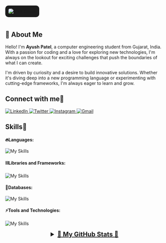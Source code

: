 <!-- Visit Count Badge -->
<p align="left" style="background-color: #1c1c1c; padding: 10px; border-radius: 10px; display: inline-block;">
    <a href="https://visitcount.itsvg.in" style="text-decoration: none;">
        <img src="https://visitcount.itsvg.in/api?id=ayush2004patel&icon=0&color=0" alt="Visit Count" style="border-radius: 5px;" />
    </a>
</p>


## 🌟 About Me

Hello! I'm **Ayush Patel**, a computer engineering student from Gujarat, India. With a passion for coding and a love for exploring new technologies, I'm always on the lookout for exciting challenges that push the boundaries of what I can create.

I'm driven by curiosity and a desire to build innovative solutions. Whether it's diving deep into a new programming language or experimenting with cutting-edge frameworks, I'm always eager to learn and grow.


<!-- Socials Links -->
<h2 align="left">Connect with me🤝</h2>
<div align="left">
  <a href="https://www.linkedin.com/in/ayush-patel2004/" target="_blank">
    <img alt="LinkedIn" src="https://img.shields.io/badge/linkedin-%230077B5.svg?style=for-the-badge&logo=linkedin&logoColor=white"/>
  </a>
  <a href="https://x.com/AyushPatel20_04" target="_blank">
    <img alt="Twitter" src="https://img.shields.io/badge/Twitter-%231DA1F2.svg?style=for-the-badge&logo=Twitter&logoColor=white"/>
  </a>
  <a href="https://www.instagram.com/ayushpatel20_04/" target="_blank">
    <img alt="Instagram" src="https://img.shields.io/badge/Instagram-%23E4405F.svg?style=for-the-badge&logo=Instagram&logoColor=white"/>
  </a>
  <a href="mailto:ayushpatel4021@gmail.com" target="_blank">
    <img alt="Gmail" src="https://img.shields.io/badge/Gmail-D14836?style=for-the-badge&logo=gmail&logoColor=white"/>
  </a>
</div>

<!-- Skills Section -->
<h2 align="left">Skills🚀</h2>

<!-- Languages -->
#### 🔥Languages:

![My Skills](https://skillicons.dev/icons?i=html,css,java,js,ts,&theme=dark)

<!-- Libraries and Frameworks -->
#### ⛓️Libraries and Frameworks:

![My Skills](https://skillicons.dev/icons?i=nextjs,react,redux,nodejs,express,vite,tailwind,bootstrap,&theme=dark&perline=5)

<!-- Databases -->
#### 🧵Databases:

![My Skills](https://skillicons.dev/icons?i=mongodb,mysql,&theme=dark&perline=5)

<!-- Tools and Technologies -->
#### ⚡️Tools and Technologies:

![My Skills](https://skillicons.dev/icons?i=git,github,postman,npm,netlify,vercel,appwrite,powershell,vscode,&theme=dark&perline=5)

<!-- GitHub Stats -->
<details>
    <summary style="font-size: 20px; font-weight: bold; text-align: center; cursor: pointer;">
        <u>🌟 My GitHub Stats 🌟</u>
    </summary>
    <p align="center">
        <img width="48%" src="https://github-readme-stats.vercel.app/api?username=ayush2004patel&&show_icons=true&theme=tokyonight" alt="GitHub Stats" />
        <img width="48%" src="https://github-readme-streak-stats.herokuapp.com/?user=ayush2004patel&theme=tokyonight" alt="GitHub Streak" />
    </p>
</details>

